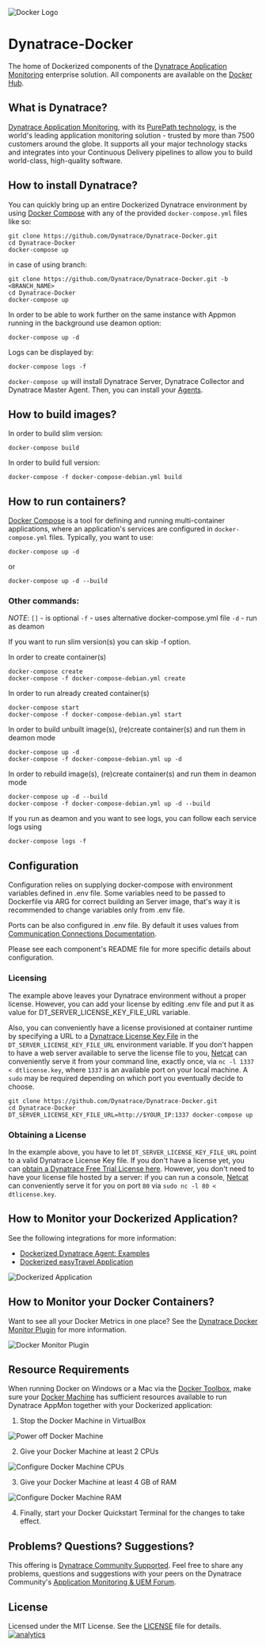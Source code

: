 ![Docker Logo](https://github.com/Dynatrace/Dynatrace-Docker/blob/images/docker-logo.png)

# Dynatrace-Docker

The home of Dockerized components of the [Dynatrace Application Monitoring](http://www.dynatrace.com/docker) enterprise solution. All components are available on the [Docker Hub](https://hub.docker.com/u/dynatrace/).

## What is Dynatrace?

[Dynatrace Application Monitoring](http://www.dynatrace.com/en/products/application-monitoring.html), with its [PurePath technology](http://www.dynatrace.com/en_us/application-performance-management/products/purepath-technology.html), is the world's leading application monitoring solution - trusted by more than 7500 customers around the globe. It supports all your major technology stacks and integrates into your Continuous Delivery pipelines to allow you to build world-class, high-quality software.

## How to install Dynatrace?

You can quickly bring up an entire Dockerized Dynatrace environment by using [Docker Compose](https://docs.docker.com/compose/) with any of the provided `docker-compose.yml` files like so:

```
git clone https://github.com/Dynatrace/Dynatrace-Docker.git
cd Dynatrace-Docker
docker-compose up
```
in case of using branch:
```
git clone https://github.com/Dynatrace/Dynatrace-Docker.git -b <BRANCH_NAME>
cd Dynatrace-Docker
docker-compose up
```
In order to be able to work further on the same instance with Appmon running in the background use deamon option:
```
docker-compose up -d
```
Logs can be displayed by:
```
docker-compose logs -f
```

`docker-compose up` will install Dynatrace Server, Dynatrace Collector and Dynatrace Master Agent. Then, you can install your [Agents](https://github.com/Dynatrace/Dynatrace-Docker/tree/7.0_GA/Dynatrace-Agent-Examples).


## How to build images?

In order to build slim version:
```
docker-compose build
```
In order to build full version:
```
docker-compose -f docker-compose-debian.yml build
```

## How to run containers?

[Docker Compose](https://docs.docker.com/compose/) is a tool for defining and running multi-container applications, where an application's services are configured in `docker-compose.yml` files. Typically, you want to use:

```
docker-compose up -d
```
or
```
docker-compose up -d --build
```

### Other commands:

*NOTE*:
`[]` - is optional
`-f` - uses alternative docker-compose.yml file
`-d` - run as deamon

If you want to run slim version(s) you can skip -f option.

In order to create container(s)
```
docker-compose create
docker-compose -f docker-compose-debian.yml create
```
In order to run already created container(s)
```
docker-compose start
docker-compose -f docker-compose-debian.yml start
```
In order to build unbuilt image(s), (re)create container(s) and run them in deamon mode
```
docker-compose up -d
docker-compose -f docker-compose-debian.yml up -d
```
In order to rebuild image(s), (re)create container(s) and run them in deamon mode
```
docker-compose up -d --build
docker-compose -f docker-compose-debian.yml up -d --build
```
If you run as deamon and you want to see logs, you can follow each service logs using
```
docker-compose logs -f
```


## Configuration

Configuration relies on supplying docker-compose with environment variables defined in .env file. Some variables need to be passed to Dockerfile via ARG for correct building an Server image, that's way it is recommended to change variables only from .env file.

Ports can be also configured in .env file. By default it uses values from [Communication Connections Documentation](https://community-staging.dynalabs.io/support/doc/appmon/installation/set-up-communication-connections/).

Please see each component's README file for more specific details about configuration.

### Licensing

The example above leaves your Dynatrace environment without a proper license. However, you can add your license by editing .env file and put it as value for DT_SERVER_LICENSE_KEY_FILE_URL variable.

Also, you can conveniently have a license provisioned at container runtime by specifying a URL to a [Dynatrace License Key File](http://bit.ly/dttrial-docker-github) in the `DT_SERVER_LICENSE_KEY_FILE_URL` environment variable. If you don't happen to have a web server available to serve the license file to you, [Netcat](https://en.wikipedia.org/wiki/Netcat) can conveniently serve it from your command line, exactly once, via `nc -l 1337 < dtlicense.key`, where `1337` is an available port on your local machine. A `sudo` may be required depending on which port you eventually decide to choose.

```
git clone https://github.com/Dynatrace/Dynatrace-Docker.git
cd Dynatrace-Docker
DT_SERVER_LICENSE_KEY_FILE_URL=http://$YOUR_IP:1337 docker-compose up
```

### Obtaining a License

In the example above, you have to let `DT_SERVER_LICENSE_KEY_FILE_URL` point to a valid Dynatrace License Key file. If you don't have a license yet, you can [obtain a Dynatrace Free Trial License here](http://bit.ly/dttrial-docker-github). However, you don't need to have your license file hosted by a server: if you can run a console, [Netcat](https://en.wikipedia.org/wiki/Netcat) can conveniently serve it for you on port `80` via `sudo nc -l 80 < dtlicense.key`.

## How to Monitor your Dockerized Application?

See the following integrations for more information:

- [Dockerized Dynatrace Agent: Examples](https://github.com/Dynatrace/Dynatrace-Docker/tree/7.0_GA/Dynatrace-Agent-Examples)
- [Dockerized easyTravel Application](https://github.com/Dynatrace-Innovationlab/easyTravel-Docker)

![Dockerized Application](https://github.com/Dynatrace/Dynatrace-Docker/blob/images/dockerized-application.png)

## How to Monitor your Docker Containers?

Want to see all your Docker Metrics in one place? See the [Dynatrace Docker Monitor Plugin](https://community.dynatrace.com/community/display/DL/Docker+Monitor+Plugin) for more information.

![Docker Monitor Plugin](https://github.com/Dynatrace/Dynatrace-Docker/blob/images/docker-monitor-plugin.png)

## Resource Requirements

When running Docker on Windows or a Mac via the [Docker Toolbox](https://www.docker.com/products/docker-toolbox), make sure your [Docker Machine](https://docs.docker.com/machine/overview/) has sufficient resources available to run Dynatrace AppMon together with your Dockerized application:

1) Stop the Docker Machine in VirtualBox

![Power off Docker Machine](https://github.com/Dynatrace/Dynatrace-Docker/blob/images/docker-machine-power-off.png)

2) Give your Docker Machine at least 2 CPUs

![Configure Docker Machine CPUs](https://github.com/Dynatrace/Dynatrace-Docker/blob/images/docker-machine-cpu-settings.png)

3) Give your Docker Machine at least 4 GB of RAM

![Configure Docker Machine RAM](https://github.com/Dynatrace/Dynatrace-Docker/blob/images/docker-machine-mem-settings.png)

4) Finally, start your Docker Quickstart Terminal for the changes to take effect.

## Problems? Questions? Suggestions?

This offering is [Dynatrace Community Supported](https://community.dynatrace.com/community/display/DL/Support+Levels#SupportLevels-Communitysupported/NotSupportedbyDynatrace(providedbyacommunitymember)). Feel free to share any problems, questions and suggestions with your peers on the Dynatrace Community's [Application Monitoring & UEM Forum](https://answers.dynatrace.com/spaces/146/index.html).

## License

Licensed under the MIT License. See the [LICENSE](https://github.com/Dynatrace/Dynatrace-Docker/blob/master/LICENSE) file for details.
[![analytics](https://www.google-analytics.com/collect?v=1&t=pageview&_s=1&dl=https%3A%2F%2Fgithub.com%2FdynaTrace&dp=%2FDynatrace-Docker&dt=Dynatrace-Docker&_u=Dynatrace~&cid=github.com%2FdynaTrace&tid=UA-54510554-5&aip=1)]()
